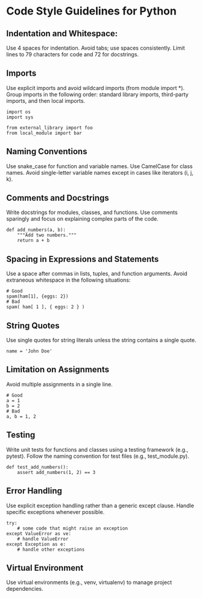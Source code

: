 # Code Style Guidelines for Python

## Indentation and Whitespace:

Use 4 spaces for indentation.
Avoid tabs; use spaces consistently.
Limit lines to 79 characters for code and 72 for docstrings.

## Imports

Use explicit imports and avoid wildcard imports (from module import *).
Group imports in the following order: standard library imports, third-party imports, and then local imports.

```
import os
import sys

from external_library import foo
from local_module import bar
```

## Naming Conventions

Use snake_case for function and variable names.
Use CamelCase for class names.
Avoid single-letter variable names except in cases like iterators (i, j, k).

## Comments and Docstrings

Write docstrings for modules, classes, and functions.
Use comments sparingly and focus on explaining complex parts of the code.

```
def add_numbers(a, b):
    """Add two numbers."""
    return a + b
```

## Spacing in Expressions and Statements

Use a space after commas in lists, tuples, and function arguments.
Avoid extraneous whitespace in the following situations:

```
# Good
spam(ham[1], {eggs: 2})
# Bad
spam( ham[ 1 ], { eggs: 2 } )
```

## String Quotes

Use single quotes for string literals unless the string contains a single quote.

```
name = 'John Doe'
```

## Limitation on Assignments

Avoid multiple assignments in a single line.

```
# Good
a = 1
b = 2
# Bad
a, b = 1, 2
```

## Testing

Write unit tests for functions and classes using a testing framework (e.g., pytest).
Follow the naming convention for test files (e.g., test_module.py).

```
def test_add_numbers():
    assert add_numbers(1, 2) == 3
```

## Error Handling

Use explicit exception handling rather than a generic except clause.
Handle specific exceptions whenever possible.

```
try:
    # some code that might raise an exception
except ValueError as ve:
    # handle ValueError
except Exception as e:
    # handle other exceptions
```

## Virtual Environment

Use virtual environments (e.g., venv, virtualenv) to manage project dependencies.
